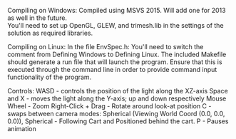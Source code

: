 Compiling on Windows:
Compiled using MSVS 2015.  Will add one for 2013 as well in the future.  
You'll need to set up OpenGL, GLEW, and trimesh.lib in the settings of the solution as required libraries.

Compiling on Linux:
In the file EnvSpec.h: You'll need to switch the comment from Defining Windows to Defining Linux.
The included Makefile should generate a run file that will launch the program.  Ensure that this is executed through the command line in order to provide command input functionality of the program.

Controls:
WASD - controls the position of the light along the XZ-axis
Space and X - moves the light along the Y-axis; up and down respectively
Mouse Wheel - Zoom
Right-Click + Drag - Rotate around look-at position
C - swaps between camera modes: Spherical (Viewing World Coord (0.0, 0.0, 0.0)), Spherical - Following Cart and Positioned behind the cart.
P - Pauses animation

